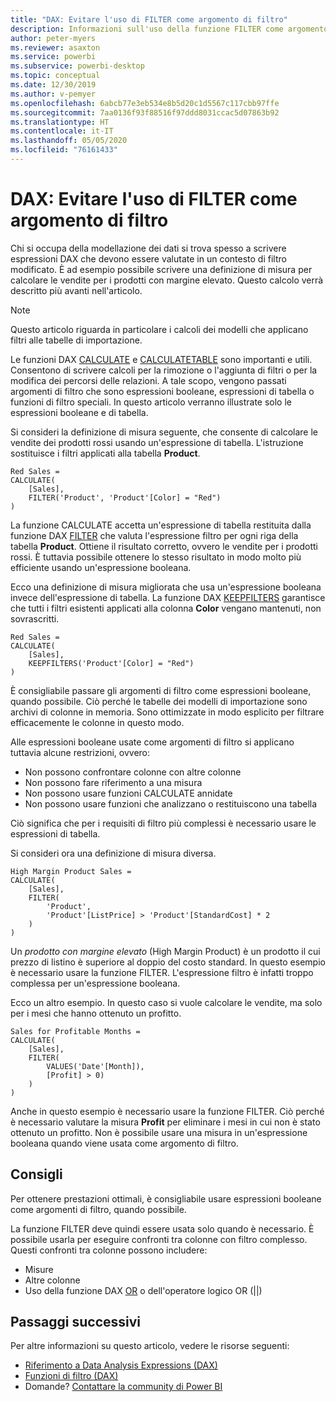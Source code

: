 ```yaml
---
title: "DAX: Evitare l'uso di FILTER come argomento di filtro"
description: Informazioni sull'uso della funzione FILTER come argomento di filtro.
author: peter-myers
ms.reviewer: asaxton
ms.service: powerbi
ms.subservice: powerbi-desktop
ms.topic: conceptual
ms.date: 12/30/2019
ms.author: v-pemyer
ms.openlocfilehash: 6abcb77e3eb534e8b5d20c1d5567c117cbb97ffe
ms.sourcegitcommit: 7aa0136f93f88516f97ddd8031ccac5d07863b92
ms.translationtype: HT
ms.contentlocale: it-IT
ms.lasthandoff: 05/05/2020
ms.locfileid: "76161433"
---
```

# <a name="dax-avoid-using-filter-as-a-filter-argument"></a>DAX: Evitare l'uso di FILTER come argomento di filtro

Chi si occupa della modellazione dei dati si trova spesso a scrivere espressioni DAX che devono essere valutate in un contesto di filtro modificato. È ad esempio possibile scrivere una definizione di misura per calcolare le vendite per i prodotti con margine elevato. Questo calcolo verrà descritto più avanti nell'articolo.

> [!NOTE]
> Questo articolo riguarda in particolare i calcoli dei modelli che applicano filtri alle tabelle di importazione.

Le funzioni DAX [CALCULATE](/dax/calculate-function-dax) e [CALCULATETABLE](/dax/calculatetable-function-dax) sono importanti e utili. Consentono di scrivere calcoli per la rimozione o l'aggiunta di filtri o per la modifica dei percorsi delle relazioni. A tale scopo, vengono passati argomenti di filtro che sono espressioni booleane, espressioni di tabella o funzioni di filtro speciali. In questo articolo verranno illustrate solo le espressioni booleane e di tabella.

Si consideri la definizione di misura seguente, che consente di calcolare le vendite dei prodotti rossi usando un'espressione di tabella. L'istruzione sostituisce i filtri applicati alla tabella **Product**.

```dax
Red Sales =
CALCULATE(
    [Sales],
    FILTER('Product', 'Product'[Color] = "Red")
)
```

La funzione CALCULATE accetta un'espressione di tabella restituita dalla funzione DAX [FILTER](/dax/filter-function-dax) che valuta l'espressione filtro per ogni riga della tabella **Product**. Ottiene il risultato corretto, ovvero le vendite per i prodotti rossi. È tuttavia possibile ottenere lo stesso risultato in modo molto più efficiente usando un'espressione booleana.

Ecco una definizione di misura migliorata che usa un'espressione booleana invece dell'espressione di tabella. La funzione DAX [KEEPFILTERS](/dax/keepfilters-function-dax) garantisce che tutti i filtri esistenti applicati alla colonna **Color** vengano mantenuti, non sovrascritti.

```dax
Red Sales =
CALCULATE(
    [Sales],
    KEEPFILTERS('Product'[Color] = "Red")
)
```

È consigliabile passare gli argomenti di filtro come espressioni booleane, quando possibile. Ciò perché le tabelle dei modelli di importazione sono archivi di colonne in memoria. Sono ottimizzate in modo esplicito per filtrare efficacemente le colonne in questo modo.

Alle espressioni booleane usate come argomenti di filtro si applicano tuttavia alcune restrizioni, ovvero:

- Non possono confrontare colonne con altre colonne
- Non possono fare riferimento a una misura
- Non possono usare funzioni CALCULATE annidate
- Non possono usare funzioni che analizzano o restituiscono una tabella

Ciò significa che per i requisiti di filtro più complessi è necessario usare le espressioni di tabella.

Si consideri ora una definizione di misura diversa.

```dax
High Margin Product Sales =
CALCULATE(
    [Sales],
    FILTER(
        'Product',
        'Product'[ListPrice] > 'Product'[StandardCost] * 2
    )
)
```

Un _prodotto con margine elevato_ (High Margin Product) è un prodotto il cui prezzo di listino è superiore al doppio del costo standard. In questo esempio è necessario usare la funzione FILTER. L'espressione filtro è infatti troppo complessa per un'espressione booleana.

Ecco un altro esempio. In questo caso si vuole calcolare le vendite, ma solo per i mesi che hanno ottenuto un profitto.

```dax
Sales for Profitable Months =
CALCULATE(
    [Sales],
    FILTER(
        VALUES('Date'[Month]),
        [Profit] > 0)
    )
)
```

Anche in questo esempio è necessario usare la funzione FILTER. Ciò perché è necessario valutare la misura **Profit** per eliminare i mesi in cui non è stato ottenuto un profitto. Non è possibile usare una misura in un'espressione booleana quando viene usata come argomento di filtro.

## <a name="recommendations"></a>Consigli

Per ottenere prestazioni ottimali, è consigliabile usare espressioni booleane come argomenti di filtro, quando possibile.

La funzione FILTER deve quindi essere usata solo quando è necessario. È possibile usarla per eseguire confronti tra colonne con filtro complesso. Questi confronti tra colonne possono includere:

- Misure
- Altre colonne
- Uso della funzione DAX [OR](/dax/or-function-dax) o dell'operatore logico OR (||)

## <a name="next-steps"></a>Passaggi successivi

Per altre informazioni su questo articolo, vedere le risorse seguenti:

- [Riferimento a Data Analysis Expressions (DAX)](/dax/)
- [Funzioni di filtro (DAX)](/dax/filter-function-dax)
- Domande? [Contattare la community di Power BI](https://community.powerbi.com/)
